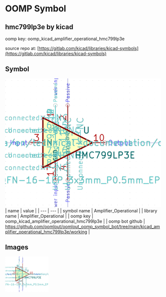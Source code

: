 # OOMP Symbol  
## hmc799lp3e  by kicad  
  
oomp key: oomp_kicad_amplifier_operational_hmc799lp3e  
  
source repo at: [https://gitlab.com/kicad/libraries/kicad-symbols](https://gitlab.com/kicad/libraries/kicad-symbols)  
## Symbol  
  
[![working.png](working_600.png)](working.png)  
| name | value | 
| --- | --- | 
| symbol name | Amplifier_Operational | 
| library name | Amplifier_Operational | 
| oomp key | oomp_kicad_amplifier_operational_hmc799lp3e | 
| oomp bot github | https://github.com/oomlout/oomlout_oomp_symbol_bot/tree/main/kicad_amplifier_operational_hmc799lp3e/working | 
## Images  
  
[![working.png](working_140.png)](working.png)  
